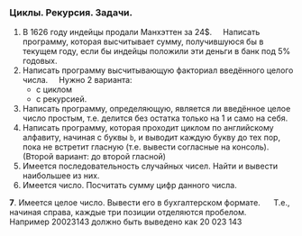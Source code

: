 ### Циклы. Рекурсия. Задачи.
1. В 1626 году индейцы продали Манхэттен за 24$.
    Написать программу, которая высчитывает сумму, получившуюся бы в текущем году, 
если бы индейцы положили эти деньги в банк под 5% годовых.
2. Написать программу высчитывающую факториал введённого
целого числа.
    Нужно 2 варианта: 
    - с циклом 
    - с рекурсией.
3. Написать программу, определяющую, является ли введённое целое число простым, 
т.е. делится без остатка только на 1 и само на себя.
4. Написать программу, которая проходит циклом по английскому алфавиту, 
начиная с буквы `b`, и выводит каждую букву до тех пор, пока не встретит гласную 
(т.е. вывести согласные на консоль). (Второй вариант: до второй гласной)
5. Имеется последовательность случайных чисел. Найти и вывести наибольшее из них.
6. Имеется число. Посчитать сумму цифр данного числа.

**7**. Имеется целое число. Вывести его в бухгалтерском формате. 
    Т.е., начиная справа, каждые три позиции отделяются пробелом.
    Например 20023143 должно быть выведено как 20 023 143